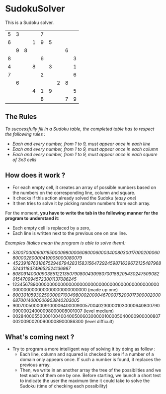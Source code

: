 # SudokuSolver

This is a Sudoku solver.

| | | | | | | | | |
|-|-|-|-|-|-|-|-|-|
|5|3| | |7| | | | |
|6| | |1|9|5| | | |
| |9|8| | | | |6| |
|8| | | |6| | | |3|
|4| | |8| |3| | |1|
|7| | | |2| | | |6|
| |6| | | | |2|8| |
| | | |4|1|9| | |5|
| | | | |8| | |7|9|

## The Rules

*To successfully fill in a Sudoku table, the completed table has to respect the following rules :*
 * *Each and every number, from 1 to 9, must appear once in each line*
 * *Each and every number, from 1 to 9, must appear once in each column*
 * *Each and every number, from 1 to 9, must appear once in each square of 3x3 cells*

## How does it work ?
 * For each empty cell, it creates an array of possible numbers based on the numbers on the corresponding line, column and square.
 * It checks if this action already solved the Sudoku *(easy one)*
 * It then tries to solve it by picking random numbers from each array.

For the moment, __you have to write the tab in the following manner for the program to understand it__:
 * Each empty cell is replaced by a zero,
 * Each line is written next to the previous one on one line.

*Examples (italics mean the program is able to solve them):*
 * *530070000600195000098000060800060003400803001700020006060000280000419005000080079*
 * *452391876318675294679428315831564729245987163967213548796852431183749652524136987*
 * *608091400009038512213507908004309807001862054302475090820154709945723001137086245*
 * 123456789000000000000000000000000000000000000000000000000000000000000000000000000 (made up one)
 * *600301059302500000710049800020000467000752000173000020006870014000006903840203005*
 * 900700500000910000640000900570040230000103000064080079009000024000098000008001007 (level medium)
 * 002840005500001004004005006030000010000504000090000080700200900200900008900086300 (level difficult)
## What's coming next ?
  * Try to program a more intelligent way of solving it by doing as follow :
    * Each line, column and squared is checked to see if a number of a domain only appears once. If such a number is found, it replaces the previous array.
    * Then, we write in an another array the tree of the possibilties and we test each of them one by one. Before starting, we launch a short test to indicate the user the maximum time it could take to solve the Sudoku (time of checking each possibility)
